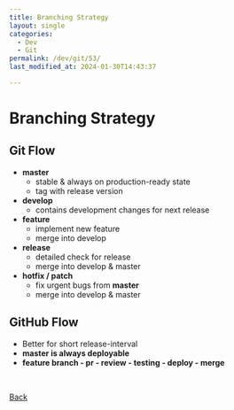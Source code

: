 ```yaml
---
title: Branching Strategy
layout: single
categories:
  - Dev
  - Git
permalink: /dev/git/53/
last_modified_at: 2024-01-30T14:43:37

---
```


# Branching Strategy

## Git Flow

- **master**
    - stable & always on production-ready state
    - tag with release version
- **develop**
    - contains development changes for next release
- **feature**
    - implement new feature
    - merge into develop
- **release**
    - detailed check for release
    - merge into develop & master
- **hotfix / patch**
    - fix urgent bugs from **master**
    - merge into develop & master

## GitHub Flow

- Better for short release-interval
- **master is always deployable**
- **feature branch - pr - review - testing - deploy - merge**

<br>

[Back](/dev/git/)